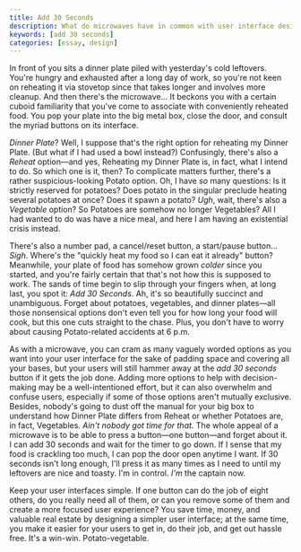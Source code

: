 ```yaml
---
title: Add 30 Seconds
description: What do microwaves have in common with user interface design? Apparently, a whole lot.
keywords: [add 30 seconds]
categories: [essay, design]
---
```


In front of you sits a dinner plate piled with yesterday's cold leftovers. You're hungry and exhausted after a long day of work, so you're not keen on reheating it via stovetop since that takes longer and involves more cleanup. And then there's the microwave... It beckons you with a certain cuboid familiarity that you've come to associate with conveniently reheated food. You pop your plate into the big metal box, close the door, and consult the myriad buttons on its interface.

*Dinner Plate*? Well, I suppose that's the right option for reheating my Dinner Plate. (But what if I had used a bowl instead?) Confusingly, there's also a *Reheat* option—and yes, Reheating my Dinner Plate is, in fact, what I intend to do. So which one is it, then? To complicate matters further, there's a rather suspicious-looking Potato option. Oh, I have *so* many questions: Is it strictly reserved for potatoes? Does potato in the singular preclude heating several potatoes at once? Does it spawn a potato? *Ugh*, wait, there's also a *Vegetable* option? So Potatoes are somehow no longer Vegetables? All I had wanted to do was have a nice meal, and here I am having an existential crisis instead.

There's also a number pad, a cancel/reset button, a start/pause button... *Sigh*. Where's the "quickly heat my food so I can eat it already" button? Meanwhile, your plate of food has somehow grown *colder* since you started, and you're fairly certain that that's not how this is supposed to work. The sands of time begin to slip through your fingers when, at long last, you spot it: *Add 30 Seconds*. Ah, it's so beautifully succinct and unambiguous. Forget about potatoes, vegetables, and dinner plates—all those nonsensical options don't even tell you for how long your food will cook, but this one cuts straight to the chase. Plus, you don't have to worry about causing Potato-related accidents at 6 p.m.

As with a microwave, you can cram as many vaguely worded options as you want into your user interface for the sake of padding space and covering all your bases, but your users will still hammer away at the *add 30 seconds* button if it gets the job done. Adding more options to help with decision-making may be a well-intentioned effort, but it can also overwhelm and confuse users, especially if some of those options aren't mutually exclusive. Besides, nobody's going to dust off the manual for your big box to understand how Dinner Plate differs from Reheat or whether Potatoes are, in fact, Vegetables. *Ain't nobody got time for that.* The whole appeal of a microwave is to be able to press a button—one button—and forget about it. I can add 30 seconds and wait for the timer to go down. If I sense that my food is crackling too much, I can pop the door open anytime I want. If 30 seconds isn't long enough, I'll press it as many times as I need to until my leftovers are nice and toasty. I'm in control. *I'm* the captain now.

Keep your user interfaces simple. If one button can do the job of eight others, do you really need all of them, or can you remove some of them and create a more focused user experience? You save time, money, and valuable real estate by designing a simpler user interface; at the same time, you make it easier for your users to get in, do their job, and get out hassle free. It's a win-win. Potato-vegetable.